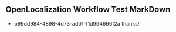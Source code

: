 ## OpenLocalization Workflow Test MarkDown
* b99dd984-4898-4d73-ad01-f1d994666f2a thanks!

<!--HONumber=Aug16_HO3-->


